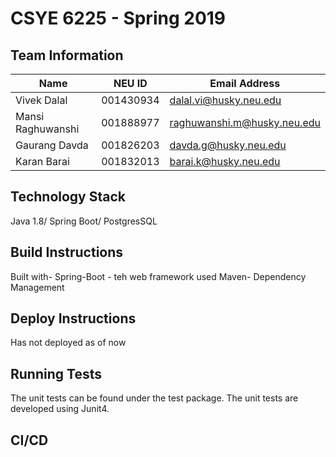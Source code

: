 # CSYE 6225 - Spring 2019

## Team Information

| Name | NEU ID | Email Address |
| --- | --- | --- |
| Vivek Dalal|001430934|dalal.vi@husky.neu.edu |
|Mansi Raghuwanshi|001888977|raghuwanshi.m@husky.neu.edu |
|Gaurang Davda|001826203|davda.g@husky.neu.edu|
|Karan Barai|001832013|barai.k@husky.neu.edu|

## Technology Stack
Java 1.8/ Spring Boot/ PostgresSQL

## Build Instructions
Built with-
Spring-Boot - teh web framework used
Maven- Dependency Management

## Deploy Instructions
Has not deployed as of now

## Running Tests
The unit tests can be found under the test package. The unit tests are developed using Junit4.

## CI/CD


